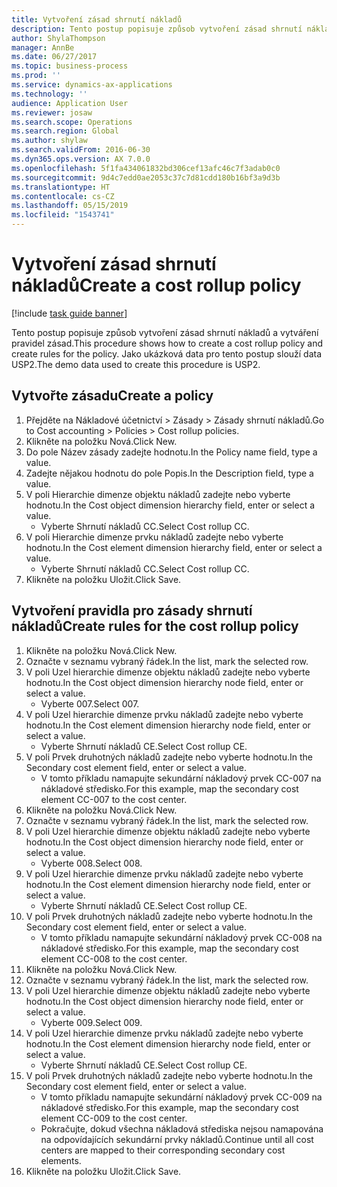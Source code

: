 ```yaml
---
title: Vytvoření zásad shrnutí nákladů
description: Tento postup popisuje způsob vytvoření zásad shrnutí nákladů a vytváření pravidel zásad.
author: ShylaThompson
manager: AnnBe
ms.date: 06/27/2017
ms.topic: business-process
ms.prod: ''
ms.service: dynamics-ax-applications
ms.technology: ''
audience: Application User
ms.reviewer: josaw
ms.search.scope: Operations
ms.search.region: Global
ms.author: shylaw
ms.search.validFrom: 2016-06-30
ms.dyn365.ops.version: AX 7.0.0
ms.openlocfilehash: 5f1fa434061832bd306cef13afc46c7f3adab0c0
ms.sourcegitcommit: 9d4c7edd0ae2053c37c7d81cdd180b16bf3a9d3b
ms.translationtype: HT
ms.contentlocale: cs-CZ
ms.lasthandoff: 05/15/2019
ms.locfileid: "1543741"
---
```

# <a name="create-a-cost-rollup-policy"></a><span data-ttu-id="05157-103">Vytvoření zásad shrnutí nákladů</span><span class="sxs-lookup"><span data-stu-id="05157-103">Create a cost rollup policy</span></span>

[!include [task guide banner](../../includes/task-guide-banner.md)]

<span data-ttu-id="05157-104">Tento postup popisuje způsob vytvoření zásad shrnutí nákladů a vytváření pravidel zásad.</span><span class="sxs-lookup"><span data-stu-id="05157-104">This procedure shows how to create a cost rollup policy and create rules for the policy.</span></span> <span data-ttu-id="05157-105">Jako ukázková data pro tento postup slouží data USP2.</span><span class="sxs-lookup"><span data-stu-id="05157-105">The demo data used to create this procedure is USP2.</span></span>


## <a name="create-a-policy"></a><span data-ttu-id="05157-106">Vytvořte zásadu</span><span class="sxs-lookup"><span data-stu-id="05157-106">Create a policy</span></span>
1. <span data-ttu-id="05157-107">Přejděte na Nákladové účetnictví > Zásady > Zásady shrnutí nákladů.</span><span class="sxs-lookup"><span data-stu-id="05157-107">Go to Cost accounting > Policies > Cost rollup policies.</span></span>
2. <span data-ttu-id="05157-108">Klikněte na položku Nová.</span><span class="sxs-lookup"><span data-stu-id="05157-108">Click New.</span></span>
3. <span data-ttu-id="05157-109">Do pole Název zásady zadejte hodnotu.</span><span class="sxs-lookup"><span data-stu-id="05157-109">In the Policy name field, type a value.</span></span>
4. <span data-ttu-id="05157-110">Zadejte nějakou hodnotu do pole Popis.</span><span class="sxs-lookup"><span data-stu-id="05157-110">In the Description field, type a value.</span></span>
5. <span data-ttu-id="05157-111">V poli Hierarchie dimenze objektu nákladů zadejte nebo vyberte hodnotu.</span><span class="sxs-lookup"><span data-stu-id="05157-111">In the Cost object dimension hierarchy field, enter or select a value.</span></span>
    * <span data-ttu-id="05157-112">Vyberte Shrnutí nákladů CC.</span><span class="sxs-lookup"><span data-stu-id="05157-112">Select Cost rollup CC.</span></span>  
6. <span data-ttu-id="05157-113">V poli Hierarchie dimenze prvku nákladů zadejte nebo vyberte hodnotu.</span><span class="sxs-lookup"><span data-stu-id="05157-113">In the Cost element dimension hierarchy field, enter or select a value.</span></span>
    * <span data-ttu-id="05157-114">Vyberte Shrnutí nákladů CC.</span><span class="sxs-lookup"><span data-stu-id="05157-114">Select Cost rollup CC.</span></span>  
7. <span data-ttu-id="05157-115">Klikněte na položku Uložit.</span><span class="sxs-lookup"><span data-stu-id="05157-115">Click Save.</span></span>

## <a name="create-rules-for-the-cost-rollup-policy"></a><span data-ttu-id="05157-116">Vytvoření pravidla pro zásady shrnutí nákladů</span><span class="sxs-lookup"><span data-stu-id="05157-116">Create rules for the cost rollup policy</span></span>
1. <span data-ttu-id="05157-117">Klikněte na položku Nová.</span><span class="sxs-lookup"><span data-stu-id="05157-117">Click New.</span></span>
2. <span data-ttu-id="05157-118">Označte v seznamu vybraný řádek.</span><span class="sxs-lookup"><span data-stu-id="05157-118">In the list, mark the selected row.</span></span>
3. <span data-ttu-id="05157-119">V poli Uzel hierarchie dimenze objektu nákladů zadejte nebo vyberte hodnotu.</span><span class="sxs-lookup"><span data-stu-id="05157-119">In the Cost object dimension hierarchy node field, enter or select a value.</span></span>
    * <span data-ttu-id="05157-120">Vyberte 007.</span><span class="sxs-lookup"><span data-stu-id="05157-120">Select 007.</span></span>  
4. <span data-ttu-id="05157-121">V poli Uzel hierarchie dimenze prvku nákladů zadejte nebo vyberte hodnotu.</span><span class="sxs-lookup"><span data-stu-id="05157-121">In the Cost element dimension hierarchy node field, enter or select a value.</span></span>
    * <span data-ttu-id="05157-122">Vyberte Shrnutí nákladů CE.</span><span class="sxs-lookup"><span data-stu-id="05157-122">Select Cost rollup CE.</span></span>  
5. <span data-ttu-id="05157-123">V poli Prvek druhotných nákladů zadejte nebo vyberte hodnotu.</span><span class="sxs-lookup"><span data-stu-id="05157-123">In the Secondary cost element field, enter or select a value.</span></span>
    * <span data-ttu-id="05157-124">V tomto příkladu namapujte sekundární nákladový prvek CC-007 na nákladové středisko.</span><span class="sxs-lookup"><span data-stu-id="05157-124">For this example, map the secondary cost element CC-007 to the cost center.</span></span>  
6. <span data-ttu-id="05157-125">Klikněte na položku Nová.</span><span class="sxs-lookup"><span data-stu-id="05157-125">Click New.</span></span>
7. <span data-ttu-id="05157-126">Označte v seznamu vybraný řádek.</span><span class="sxs-lookup"><span data-stu-id="05157-126">In the list, mark the selected row.</span></span>
8. <span data-ttu-id="05157-127">V poli Uzel hierarchie dimenze objektu nákladů zadejte nebo vyberte hodnotu.</span><span class="sxs-lookup"><span data-stu-id="05157-127">In the Cost object dimension hierarchy node field, enter or select a value.</span></span>
    * <span data-ttu-id="05157-128">Vyberte 008.</span><span class="sxs-lookup"><span data-stu-id="05157-128">Select 008.</span></span>  
9. <span data-ttu-id="05157-129">V poli Uzel hierarchie dimenze prvku nákladů zadejte nebo vyberte hodnotu.</span><span class="sxs-lookup"><span data-stu-id="05157-129">In the Cost element dimension hierarchy node field, enter or select a value.</span></span>
    * <span data-ttu-id="05157-130">Vyberte Shrnutí nákladů CE.</span><span class="sxs-lookup"><span data-stu-id="05157-130">Select Cost rollup CE.</span></span>  
10. <span data-ttu-id="05157-131">V poli Prvek druhotných nákladů zadejte nebo vyberte hodnotu.</span><span class="sxs-lookup"><span data-stu-id="05157-131">In the Secondary cost element field, enter or select a value.</span></span>
    * <span data-ttu-id="05157-132">V tomto příkladu namapujte sekundární nákladový prvek CC-008 na nákladové středisko.</span><span class="sxs-lookup"><span data-stu-id="05157-132">For this example, map the secondary cost element CC-008 to the cost center.</span></span>  
11. <span data-ttu-id="05157-133">Klikněte na položku Nová.</span><span class="sxs-lookup"><span data-stu-id="05157-133">Click New.</span></span>
12. <span data-ttu-id="05157-134">Označte v seznamu vybraný řádek.</span><span class="sxs-lookup"><span data-stu-id="05157-134">In the list, mark the selected row.</span></span>
13. <span data-ttu-id="05157-135">V poli Uzel hierarchie dimenze objektu nákladů zadejte nebo vyberte hodnotu.</span><span class="sxs-lookup"><span data-stu-id="05157-135">In the Cost object dimension hierarchy node field, enter or select a value.</span></span>
    * <span data-ttu-id="05157-136">Vyberte 009.</span><span class="sxs-lookup"><span data-stu-id="05157-136">Select 009.</span></span>  
14. <span data-ttu-id="05157-137">V poli Uzel hierarchie dimenze prvku nákladů zadejte nebo vyberte hodnotu.</span><span class="sxs-lookup"><span data-stu-id="05157-137">In the Cost element dimension hierarchy node field, enter or select a value.</span></span>
    * <span data-ttu-id="05157-138">Vyberte Shrnutí nákladů CE.</span><span class="sxs-lookup"><span data-stu-id="05157-138">Select Cost rollup CE.</span></span>  
15. <span data-ttu-id="05157-139">V poli Prvek druhotných nákladů zadejte nebo vyberte hodnotu.</span><span class="sxs-lookup"><span data-stu-id="05157-139">In the Secondary cost element field, enter or select a value.</span></span>
    * <span data-ttu-id="05157-140">V tomto příkladu namapujte sekundární nákladový prvek CC-009 na nákladové středisko.</span><span class="sxs-lookup"><span data-stu-id="05157-140">For this example, map the secondary cost element CC-009 to the cost center.</span></span>  
    * <span data-ttu-id="05157-141">Pokračujte, dokud všechna nákladová střediska nejsou namapována na odpovídajících sekundární prvky nákladů.</span><span class="sxs-lookup"><span data-stu-id="05157-141">Continue until all cost centers are mapped to their corresponding secondary cost elements.</span></span>  
16. <span data-ttu-id="05157-142">Klikněte na položku Uložit.</span><span class="sxs-lookup"><span data-stu-id="05157-142">Click Save.</span></span>

